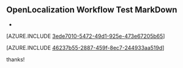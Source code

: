 ## OpenLocalization Workflow Test MarkDown
* 

[AZURE.INCLUDE [3ede7010-5472-49d1-925e-473e67205b65](calleeMd1.md)]



[AZURE.INCLUDE [46237b55-2887-459f-8ec7-244933aa519d](calleeMd2.md)]

 
thanks!